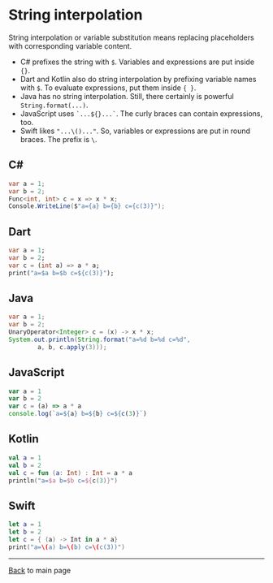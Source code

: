 # String interpolation

String interpolation or variable substitution means replacing placeholders with corresponding variable content. 

- C# prefixes the string with `$`. Variables and expressions are put inside `{}`.
- Dart and Kotlin also do string interpolation by prefixing variable names with `$`. To evaluate expressions, put them inside `{ }`.
- Java has no string interpolation. Still, there certainly is powerful `String.format(...)`.
- JavaScript uses `` `...${}...` ``. The curly braces can contain expressions, too.
- Swift likes `"...\()..."`. So, variables or expressions are put in round braces. The prefix is `\`.

## C#

```csharp
var a = 1;
var b = 2;
Func<int, int> c = x => x * x;
Console.WriteLine($"a={a} b={b} c={c(3)}");
``` 

## Dart

```dart
var a = 1;
var b = 2;
var c = (int a) => a * a;
print("a=$a b=$b c=${c(3)}");
```

## Java

```java
var a = 1;
var b = 2;
UnaryOperator<Integer> c = (x) -> x * x;
System.out.println(String.format("a=%d b=%d c=%d",
        a, b, c.apply(3)));
```

## JavaScript

```javascript
var a = 1
var b = 2
var c = (a) => a * a
console.log(`a=${a} b=${b} c=${c(3)}`)
```

## Kotlin

```kotlin
val a = 1
val b = 2
val c = fun (a: Int) : Int = a * a
println("a=$a b=$b c=${c(3)}")
```

## Swift

```swift
let a = 1
let b = 2
let c = { (a) -> Int in a * a}
print("a=\(a) b=\(b) c=\(c(3))") 
```

---
[Back](/README.md) to main page